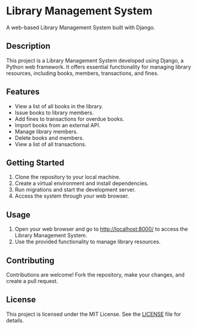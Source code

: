 # Library Management System

A web-based Library Management System built with Django.

## Description

This project is a Library Management System developed using Django, a Python web framework. It offers essential functionality for managing library resources, including books, members, transactions, and fines.

## Features

- View a list of all books in the library.
- Issue books to library members.
- Add fines to transactions for overdue books.
- Import books from an external API.
- Manage library members.
- Delete books and members.
- View a list of all transactions.

## Getting Started

1. Clone the repository to your local machine.
2. Create a virtual environment and install dependencies.
3. Run migrations and start the development server.
4. Access the system through your web browser.

## Usage

1. Open your web browser and go to [http://localhost:8000/](http://localhost:8000/) to access the Library Management System.
2. Use the provided functionality to manage library resources.

## Contributing

Contributions are welcome! Fork the repository, make your changes, and create a pull request.

## License

This project is licensed under the MIT License. See the [LICENSE](LICENSE) file for details.
